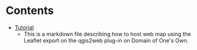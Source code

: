 # Contents
- [Tutorial](#tutorial.md)
  - This is a markdown file describing how to host web map using the Leaflet export on the qgis2web plug-in on Domain of One's Own.


